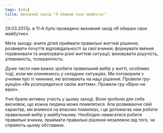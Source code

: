 ```yaml
---
tags: [edu]
title: Виховний захід "Я обираю своє майбутнє"
---
```


29.03.2017р. в 11-А було проведено виховний захід «Я обираю своє майбутнє».

Мета заходу: вчити дітей приймати правильні життєві рішення; розвивати почуття відповідальності за свої вчинки; формувати вміння порівнювати та аналізувати різні життєві ситуації; виховувати рішучість, упевненість, толерантність.

Дуже часто нам важко зробити правильний вибір у житті, особливо тоді, коли ми опиняємось у складних ситуаціях. Ми поговорили з учнями про ті чинники, які впливають на наші рішення. Провели гру-аукціон «Як розпорядитися своїм життям». Провели гру «Вірю-не вірю».

Учні брали активну участь у цьому заході. Вони зробили для себе висновок, що кожна людина може помилятися. Але розвиваючи свій характер, ми вчимося на власних помилках, і це допомагає нам робити правильний вибір у майбутньому. Необхідно намагатися робити правильні вчинки, приймати правильні рішення незалежно від того, чи сприяють цьому обставини.
